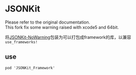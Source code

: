 # JSONKit

Please refer to the original documentation.  
This fork fix some warning raised with xcode5 and 64bit.

将[JSONKit-NoWarning](https://github.com/ignazioc/JSONKit-NoWarning.git)包装为可以打包成framework的库，以兼容 `use_frameworks!`

## use
```
pod 'JSONKit_Framework'
```


